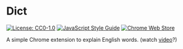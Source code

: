 # Dict

[![License: CC0-1.0](https://img.shields.io/badge/License-CC0%201.0-lightgrey.svg)](http://creativecommons.org/publicdomain/zero/1.0/)
[![JavaScript Style Guide](https://img.shields.io/badge/code_style-standard-brightgreen.svg)](https://standardjs.com)
[![Chrome Web Store](https://img.shields.io/chrome-web-store/users/ngjgofehibkdfgghhlkfaigkkopdgphh.svg?label=Chrome%20users)](https://chrome.google.com/webstore/detail/ngjgofehibkdfgghhlkfaigkkopdgphh)

A simple Chrome extension to explain English words.
(watch [video](https://youtu.be/)?)
